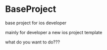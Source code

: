 # BaseProject
base project for ios developer

mainly for developer a new ios project template

what do you want to do???
